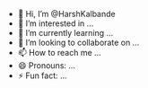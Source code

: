 - 👋 Hi, I’m @HarshKalbande
- 👀 I’m interested in ...
- 🌱 I’m currently learning ...
- 💞️ I’m looking to collaborate on ...
- 📫 How to reach me ...
- 😄 Pronouns: ...
- ⚡ Fun fact: ...

<!---
HarshKalbande/HarshKalbande is a ✨ special ✨ repository because its `README.md` (this file) appears on your GitHub profile.
You can click the Preview link to take a look at your changes.
--->
